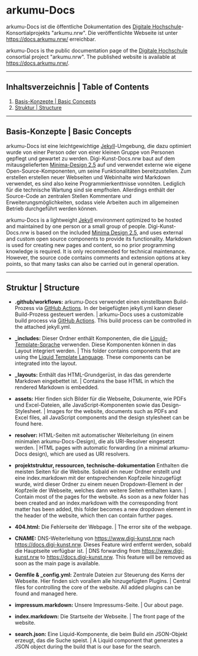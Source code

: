 # arkumu-Docs

arkumu-Docs ist die öffentliche Dokumentation des [Digitale Hochschule](https://www.dh.nrw/)-Konsortialprojekts "arkumu.nrw".
Die veröffentlichte Webseite ist unter <https://docs.arkumu.nrw/> erreichbar.

arkumu-Docs is the public documentation page of the [Digitale Hochschule](https://www.dh.nrw/) consortial project "arkumu.nrw".
The published website is available at <https://docs.arkumu.nrw/>.

----

## Inhaltsverzeichnis | Table of Contents

1. [Basis-Konzepte | Basic Concepts](#basis-konzepte--basic-concepts)
2. [Struktur | Structure](#struktur--structure)

----

## Basis-Konzepte | Basic Concepts

arkumu-Docs ist eine leichtgewichtige [Jekyll](https://jekyllrb.com/)-Umgebung, die dazu optimiert wurde von einer Person oder von einer kleinen Gruppe von Personen gepflegt und gewartet zu werden. Digi-Kunst-Docs.nrw baut auf dem mitausgelieferten [Minima-Design 2.5](https://github.com/jekyll/minima/blob/v2.5.0/README.md) auf und verwendet externe wie eigene Open-Source-Komponenten, um seine Funktionalitäten bereitzustellen. Zum erstellen erstellen neuer Webseiten und Webinhalte wird Markdown verwendet, es sind also keine Programmierkenttnisse vonnöten. Lediglich für die technische Wartung sind sie empfholen. Allerdings enthält der Source-Code an zentralen Stellen Kommentare und Erweiterungsmöglichkeiten, sodass viele Arbeiten auch im allgemeinen Betrieb durchgeführt werden können.

arkumu-Docs is a lightweight [Jekyll](https://jekyllrb.com/) environment optimized to be hosted and maintained by one person or a small group of people. Digi-Kunst-Docs.nrw is based on the included [Minima Design 2.5](https://github.com/jekyll/minima/blob/v2.5.0/README.md), and uses external and custom open source components to provide its functionality. Markdown is used for creating new pages and content, so no prior programming knowledge is required. It is only recommended for technical maintenance. However, the source code contains comments and extension options at key points, so that many tasks can also be carried out in general operation.

----

## Struktur | Structure

* **.github/workflows:** arkumu-Docs verwendet einen einstellbaren Build-Prozess via [GitHub Actions](https://github.com/features/actions). In der beigefügten jekyll.yml kann dieser Build-Prozess gesteuert werden. | arkumu-Docs uses a customizable build process via [GitHub Actions](https://github.com/features/actions). This build process can be controlled in the attached jekyll.yml.

* **_includes:** Dieser Ordner enthält Komponenten, die die [Liquid-Template-Sprache](https://shopify.github.io/liquid/basics/introduction/) verwenden. Diese Komponenten können in das Layout integriert werden. | This folder contains components that are using the [Liquid Template Language](https://shopify.github.io/liquid/basics/introduction/). These components can be integrated into the layout.

* **_layouts:** Enthält das HTML-Grundgerüst, in das das gerenderte Markdown eingebettet ist. | Contains the base HTML in which the rendered Markdown is embedded.

* **assets:** Hier finden sich Bilder für die Webseite, Dokumente, wie PDFs und Excel-Dateien, alle JavaScript-Komponenten sowie das Design-Stylesheet. | Images for the website, documents such as PDFs and Excel files, all JavaScript components and the design stylesheet can be found here.

* **resolver:** HTML-Seiten mit automatischer Weiterleitung (in einem minimalen arkumu-Docs-Design), die als URI-Resolver eingesetzt werden. | HTML pages with automatic forwarding (in a minimal arkumu-Docs design), which are used as URI resolvers.

* **projektstruktur, ressourcen, technische-dokumentation** Enthalten die meisten Seiten für die Website. Sobald ein neuer Ordner erstellt und eine index.markdown mit der entsprechenden Kopfzeile hinzugefügt wurde, wird dieser Ordner zu einem neuen Dropdown-Element in der Kopfzeile der Webseite, welches dann weitere Seiten enthalten kann. | Contain most of the pages for the website. As soon as a new folder has been created and an index.markdown with the corresponding front matter has been added, this folder becomes a new dropdown element in the header of the website, which then can contain further pages.

* **404.html:** Die Fehlerseite der Webpage. | The error site of the webpage.

* **CNAME:** DNS-Weiterleitung von <https://www.digi-kunst.nrw> nach <https://docs.digi-kunst.nrw>. Dieses Feature wird entfernt werden, sobald die Hauptseite verfügbar ist. | DNS forwarding from <https://www.digi-kunst.nrw> to <https://docs.digi-kunst.nrw>. This feature will be removed as soon as the main page is available.

* **Gemfile & _config.yml:** Zentrale Dateien zur Steuerung des Kerns der Webseite. Hier finden sich vorallem alle hinzugefügten Plugins. | Central files for controlling the core of the website. All added plugins can be found and managed here.

* **impressum.markdown:** Unsere Impressums-Seite. | Our about page.

* **index.markdown:** Die Startseite der Webseite. | The front page of the website.

* **search.json:** Eine Liquid-Komponente, die beim Build ein JSON-Objekt erzeugt, das die Suche speist. | A Liquid component that generates a JSON object during the build that is our base for the search.
